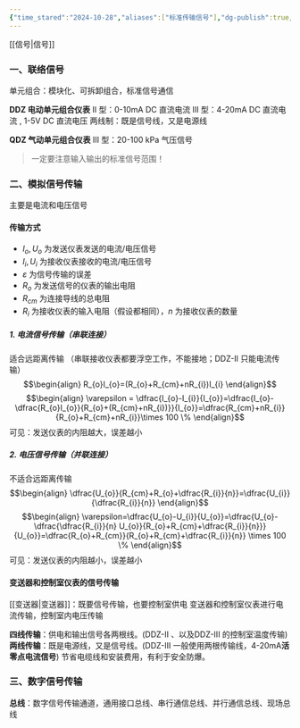 ```yaml
---
{"time_stared":"2024-10-28","aliases":["标准传输信号"],"dg-publish":true,"dg-path":"过程控制系统/调节器与执行器/联络信号及传输方式.md","permalink":"/过程控制系统/调节器与执行器/联络信号及传输方式/","dgPassFrontmatter":true,"noteIcon":"","created":"2024-10-28T15:37:57.923+08:00","updated":"2024-11-02T18:01:50.335+08:00"}
---
```



[[信号\|信号]]
### 一、联络信号
单元组合：模块化、可拆卸组合，标准信号通信

**DDZ 电动单元组合仪表**
II 型：0-10mA DC 直流电流
III 型：4-20mA DC 直流电流 ,  1-5V DC 直流电压
两线制：既是信号线，又是电源线

**QDZ 气动单元组合仪表**
III 型：20-100 kPa 气压信号

>一定要注意输入输出的标准信号范围！
### 二、模拟信号传输
主要是电流和电压信号
#### 传输方式
-  $I_o ,U_{o}$ 为发送仪表发送的电流/电压信号
- $I_i ,U_{i}$ 为接收仪表接收的电流/电压信号
-  $\varepsilon$ 为信号传输的误差
-  $R_{o}$ 为发送信号的仪表的输出电阻
-  $R_{cm}$ 为连接导线的总电阻
-  $R_{i}$ 为接收仪表的输入电阻（假设都相同），$n$ 为接收仪表的数量
##### 1. 电流信号传输（串联连接）
适合远距离传输
（串联接收仪表都要浮空工作，不能接地；DDZ-II  只能电流传输）
$$\begin{align}
R_{o}I_{o}=(R_{o}+R_{cm}+nR_{i})I_{i}
\end{align}$$
$$\begin{align}
\varepsilon = \dfrac{I_{o}-I_{i}}{I_{o}}=\dfrac{I_{o}- \dfrac{R_{o}I_{o}}{R_{o}+(R_{cm}+nR_{i})}}{I_{o}}=\dfrac{R_{cm}+nR_{i}}{R_{o}+R_{cm}+nR_{i}}\times 100 \%
\end{align}$$
可见：发送仪表的内阻越大，误差越小


##### 2. 电压信号传输（并联连接）
不适合远距离传输
$$\begin{align}
\dfrac{U_{o}}{R_{cm}+R_{o}+\dfrac{R_{i}}{n}}=\dfrac{U_{i}}{\dfrac{R_{i}}{n}}
\end{align}$$
$$\begin{align}
\varepsilon=\dfrac{U_{o}-U_{i}}{U_{o}}=\dfrac{U_{o}- \dfrac{\dfrac{R_{i}}{n} U_{o}}{R_{o}+R_{cm}+\dfrac{R_{i}}{n}}}{U_{o}}=\dfrac{R_{o}+R_{cm}}{R_{o}+R_{cm}+\dfrac{R_{i}}{n}} \times 100 \%
\end{align}$$
可见：发送仪表的内阻越小，误差越小


#### 变送器和控制室仪表的信号传输
[[变送器\|变送器]]：既要信号传输，也要控制室供电
变送器和控制室仪表进行电流传输，控制室内电压传输

**四线传输**：供电和输出信号各两根线。(DDZ-II  、以及DDZ-III 的控制室温度传输)
**两线传输**：既是电源线，又是信号线。(DDZ-III 一般使用两根传输线，4-20mA**活零点电流信号**)
节省电缆线和安装费用，有利于安全防爆。
### 三、数字信号传输
**总线**：数字信号传输通道，通用接口总线、串行通信总线、并行通信总线、现场总线


